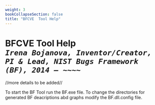 ```yaml
---
weight: 3
bookCollapseSection: false
title: "BFCVE  Tool Help"
---
```


<!-- Google tag (gtag.js) -->
<script async src="https://www.googletagmanager.com/gtag/js?id=G-PJ364XPP9F"></script>
<script>
  window.dataLayer = window.dataLayer || [];
  function gtag(){dataLayer.push(arguments);}
  gtag('js', new Date());

  gtag('config', 'G-PJ364XPP9F');
</script>

# BFCVE  Tool Help<br/>_`Irena Bojanova, Inventor/Creator, PI & Lead, NIST Bugs Framework (BF), 2014 – ~~~~`_

//more details to be added//

To start the BF Tool run the BF.exe file.
To change the directories for generated BF deacriptions abd graphs modify the BF.dll.config file.